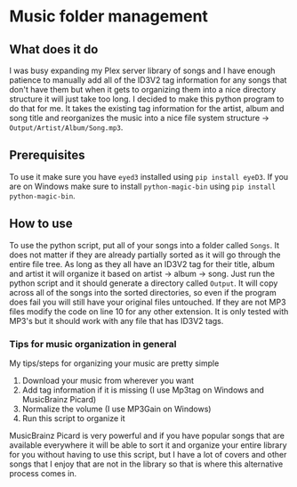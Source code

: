 # Music folder management

## What does it do

I was busy expanding my Plex server library of songs and I have enough patience to manually add all of the ID3V2 tag information for any songs that don't have them but when it gets to organizing them into a nice directory structure it will just take too long. I decided to make this python program to do that for me. It takes the existing tag information for the artist, album and song title and reorganizes the music into a nice file system structure -> `Output/Artist/Album/Song.mp3`.

## Prerequisites

To use it make sure you have `eyed3` installed using `pip install eyeD3`. If you are on Windows make sure to install `python-magic-bin` using `pip install python-magic-bin`.

## How to use

To use the python script, put all of your songs into a folder called `Songs`. It does not matter if they are already partially sorted as it will go through the entire file tree. As long as they all have an ID3V2 tag for their title, album and artist it will organize it based on artist -> album -> song. Just run the python script and it should generate a directory called `Output`. It will copy across all of the songs into the sorted directories, so even if the program does fail you will still have your original files untouched. If they are not MP3 files modify the code on line 10 for any other extension. It is only tested with MP3's but it should work with any file that has ID3V2 tags.

### Tips for music organization in general

My tips/steps for organizing your music are pretty simple

1. Download your music from wherever you want
2. Add tag information if it is missing (I use Mp3tag on Windows and MusicBrainz Picard)
3. Normalize the volume (I use MP3Gain on Windows)
4. Run this script to organize it

MusicBrainz Picard is very powerful and if you have popular songs that are available everywhere it will be able to sort it and organize your entire library for you without having to use this script, but I have a lot of covers and other songs that I enjoy that are not in the library so that is where this alternative process comes in.
